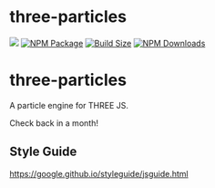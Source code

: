 three-particles
========

![](https://github.com/polyforest/three-particles/workflows/CI/badge.svg)
[![NPM Package](https://img.shields.io/npm/v/three-particles)](https://www.npmjs.com/package/three-particles)
[![Build Size](https://badgen.net/bundlephobia/minzip/three-particles)](https://bundlephobia.com/result?p=three-particles)
[![NPM Downloads](https://img.shields.io/npm/dw/three-particles)](https://www.npmtrends.com/three-particles)

# three-particles
A particle engine for THREE JS.

Check back in a month!

## Style Guide
https://google.github.io/styleguide/jsguide.html
